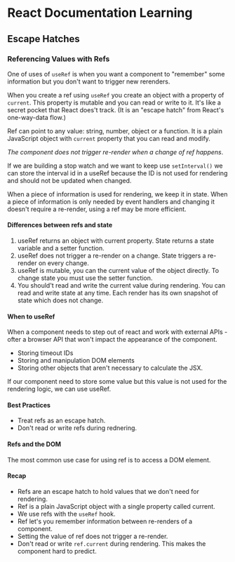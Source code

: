 # React Documentation Learning

## Escape Hatches

### Referencing Values with Refs

One of uses of `useRef` is when you want a component to "remember" some information but
you don't want to trigger new rerenders.

When you create a ref using `useRef` you create an object with a property of `current`.
This property is mutable and you can read or write to it. It's like a secret pocket
that React does't track. (It is an "escape hatch" from React's one-way-data flow.)

Ref can point to any value: string, number, object or a function. It is a plain JavaScript
object with `current` property that you can read and modify.

_The component does not trigger re-render when a change of ref happens_.

If we are building a stop watch and we want to keep use `setInterval()` we can store the
interval id in a useRef because the ID is not used for rendering and should not be updated
when changed.

When a piece of information is used for rendering, we keep it in state.
When a piece of information is only needed by event handlers and changing it doesn't require
a re-render, using a ref may be more efficient.

#### Differences between refs and state

1. useRef returns an object with current property. State returns a state variable and a setter function.
2. useRef does not trigger a re-render on a change. State triggers a re-render on every change.
3. useRef is mutable, you can the current value of the object directly. To change state you must use the
   setter function.
4. You should't read and write the current value during rendering. You can read and write state at any time.
   Each render has its own snapshot of state which does not change.

#### When to useRef

When a component needs to step out of react and work with external APIs - ofter a browser API that won't
impact the appearance of the component.

- Storing timeout IDs
- Storing and manipulation DOM elements
- Storing other objects that aren't necessary to calculate the JSX.

If our component need to store some value but this value is not used for the rendering logic, we can use useRef.

#### Best Practices

- Treat refs as an escape hatch.
- Don't read or write refs during rednering.

#### Refs and the DOM

The most common use case for using ref is to access a DOM element.

#### Recap

- Refs are an escape hatch to hold values that we don't need for rendering.
- Ref is a plain JavaScript object with a single property called current.
- We use refs with the `useRef` hook.
- Ref let's you remember information between re-renders of a component.
- Setting the value of ref does not trigger a re-render.
- Don't read or write `ref.current` during rendering. This makes the component hard to predict.

